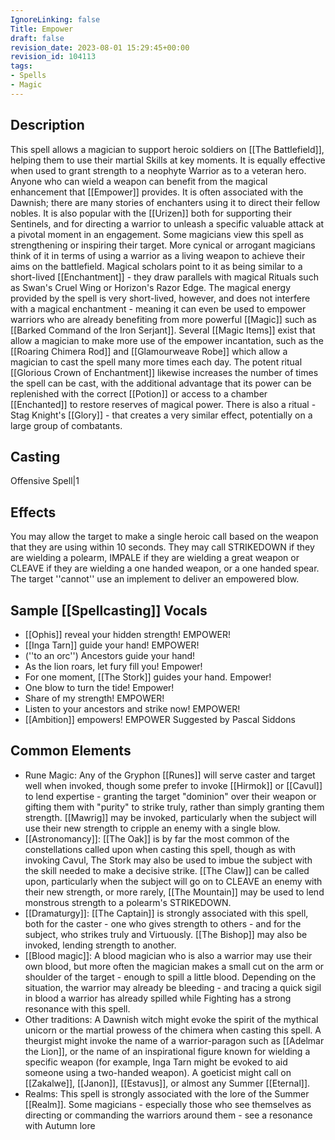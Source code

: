 ```yaml
---
IgnoreLinking: false
Title: Empower
draft: false
revision_date: 2023-08-01 15:29:45+00:00
revision_id: 104113
tags:
- Spells
- Magic
---
```


## Description
This spell allows a magician to support heroic soldiers on [[The Battlefield]], helping them to use their martial Skills at key moments. It is equally effective when used to grant strength to a neophyte Warrior as to a veteran hero. Anyone who can wield a weapon can benefit from the magical enhancement that [[Empower]] provides.
It is often associated with the Dawnish; there are many stories of enchanters using it to direct their fellow nobles. It is also popular with the [[Urizen]] both for supporting their Sentinels, and for directing a warrior to unleash a specific valuable attack at a pivotal moment in an engagement.
Some magicians view this spell as strengthening or inspiring their target. More cynical or arrogant magicians think of it in terms of using a warrior as a living weapon to achieve their aims on the battlefield. Magical scholars point to it as being similar to a short-lived [[Enchantment]] - they draw parallels with magical Rituals such as Swan's Cruel Wing or Horizon's Razor Edge. The magical energy provided by the spell is very short-lived, however, and does not interfere with a magical enchantment - meaning it can even be used to empower warriors who are already benefiting from more powerful [[Magic]] such as [[Barked Command of the Iron Serjant]].
Several [[Magic Items]] exist that allow a magician to make more use of the empower incantation, such as the [[Roaring Chimera Rod]] and [[Glamourweave Robe]] which allow a magician to cast the spell many more times each day. The potent ritual [[Glorious Crown of Enchantment]] likewise increases the number of times the spell can be cast, with the additional advantage that its power can be replenished with the correct [[Potion]] or access to a chamber [[Enchanted]] to restore reserves of magical power. There is also a ritual - Stag Knight's [[Glory]] - that creates a very similar effect, potentially on a large group of combatants.
## Casting
Offensive Spell|1
## Effects
You may allow the target to make a single heroic call based on the weapon that they are using within 10 seconds. They may call STRIKEDOWN if they are wielding a polearm, IMPALE if they are wielding a great weapon or CLEAVE if they are wielding a one handed weapon, or a one handed spear. The target ''cannot'' use an implement to deliver an empowered blow.
## Sample [[Spellcasting]] Vocals
* [[Ophis]] reveal your hidden strength! EMPOWER!
* [[Inga Tarn]] guide your hand! EMPOWER!
* (''to an orc'') Ancestors guide your hand!
* As the lion roars, let fury fill you! Empower!
* For one moment, [[The Stork]] guides your hand. Empower!
* One blow to turn the tide! Empower!
* Share of my strength! EMPOWER!
* Listen to your ancestors and strike now! EMPOWER!
* [[Ambition]] empowers! EMPOWER Suggested by Pascal Siddons
## Common Elements
* Rune Magic: Any of the Gryphon [[Runes]] will serve caster and target well when invoked, though some prefer to invoke [[Hirmok]] or [[Cavul]] to lend expertise - granting the target "dominion" over their weapon or gifting them with "purity" to strike truly, rather than simply granting them strength. [[Mawrig]] may be invoked, particularly when the subject will use their new strength to cripple an enemy with a single blow.
* [[Astronomancy]]: [[The Oak]] is by far the most common of the constellations called upon when casting this spell, though as with invoking Cavul, The Stork may also be used to imbue the subject with the skill needed to make a decisive strike. [[The Claw]] can be called upon, particularly when the subject will go on to CLEAVE an enemy with their new strength, or more rarely, [[The Mountain]] may be used to lend monstrous strength to a polearm's STRIKEDOWN.
* [[Dramaturgy]]: [[The Captain]] is strongly associated with this spell, both for the caster - one who gives strength to others - and for the subject, who strikes truly and Virtuously. [[The Bishop]] may also be invoked, lending strength to another.
* [[Blood magic]]: A blood magician who is also a warrior may use their own blood, but more often the magician makes a small cut on the arm or shoulder of the target - enough to spill a little blood. Depending on the situation, the warrior may already be bleeding - and tracing a quick sigil in blood a warrior has already spilled while Fighting has a strong resonance with this spell.
* Other traditions: A Dawnish witch might evoke the spirit of the mythical unicorn or the martial prowess of the chimera when casting this spell. A theurgist might invoke the name of a warrior-paragon such as [[Adelmar the Lion]], or the name of an inspirational figure known for wielding a specific weapon (for example, Inga Tarn might be evoked to aid someone using a two-handed weapon). A goeticist might call on [[Zakalwe]], [[Janon]], [[Estavus]], or almost any Summer [[Eternal]].
* Realms: This spell is strongly associated with the lore of the Summer [[Realm]]. Some magicians - especially those who see themselves as directing or commanding the warriors around them - see a resonance with Autumn lore